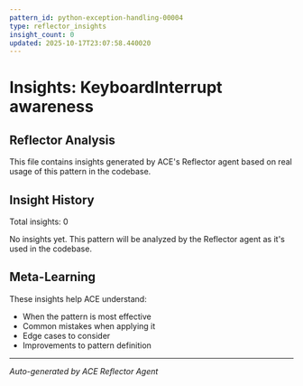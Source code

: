 ```yaml
---
pattern_id: python-exception-handling-00004
type: reflector_insights
insight_count: 0
updated: 2025-10-17T23:07:58.440020
---
```

# Insights: KeyboardInterrupt awareness

## Reflector Analysis

This file contains insights generated by ACE's Reflector agent based on real usage of this pattern in the codebase.

## Insight History

Total insights: 0

No insights yet. This pattern will be analyzed by the Reflector agent as it's used in the codebase.

## Meta-Learning

These insights help ACE understand:
- When the pattern is most effective
- Common mistakes when applying it
- Edge cases to consider
- Improvements to pattern definition

---

*Auto-generated by ACE Reflector Agent*
